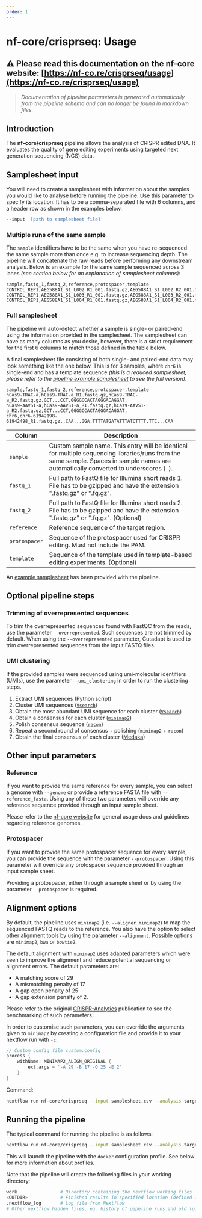 ```yaml
---
order: 1
---
```


# nf-core/crisprseq: Usage

## :warning: Please read this documentation on the nf-core website: [https://nf-co.re/crisprseq/usage](https://nf-co.re/crisprseq/usage)

> _Documentation of pipeline parameters is generated automatically from the pipeline schema and can no longer be found in markdown files._

## Introduction

The **nf-core/crisprseq** pipeline allows the analysis of CRISPR edited DNA. It evaluates the quality of gene editing experiments using targeted next generation sequencing (NGS) data.

## Samplesheet input

You will need to create a samplesheet with information about the samples you would like to analyse before running the pipeline. Use this parameter to specify its location. It has to be a comma-separated file with 6 columns, and a header row as shown in the examples below.

```bash
--input '[path to samplesheet file]'
```

### Multiple runs of the same sample

The `sample` identifiers have to be the same when you have re-sequenced the same sample more than once e.g. to increase sequencing depth. The pipeline will concatenate the raw reads before performing any downstream analysis. Below is an example for the same sample sequenced across 3 lanes _(see section below for an explanation of samplesheet columns)_:

```console
sample,fastq_1,fastq_2,reference,protospacer,template
CONTROL_REP1,AEG588A1_S1_L002_R1_001.fastq.gz,AEG588A1_S1_L002_R2_001.fastq.gz,GCT...CCT,GGGGCCACTAGGGACAGGAT,
CONTROL_REP1,AEG588A1_S1_L003_R1_001.fastq.gz,AEG588A1_S1_L003_R2_001.fastq.gz,GCT...CCT,GGGGCCACTAGGGACAGGAT,
CONTROL_REP1,AEG588A1_S1_L004_R1_001.fastq.gz,AEG588A1_S1_L004_R2_001.fastq.gz,GCT...CCT,GGGGCCACTAGGGACAGGAT,
```

### Full samplesheet

The pipeline will auto-detect whether a sample is single- or paired-end using the information provided in the samplesheet. The samplesheet can have as many columns as you desire, however, there is a strict requirement for the first 6 columns to match those defined in the table below.

A final samplesheet file consisting of both single- and paired-end data may look something like the one below. This is for 3 samples, where `chr6` is single-end and has a template sequence _(this is a reduced samplesheet, please refer to the [pipeline example samplesheet](https://raw.githubusercontent.com/nf-core/test-datasets/crisprseq/testdata-edition/samplesheet_test_full.csv) to see the full version)_.

```console
sample,fastq_1,fastq_2,reference,protospacer,template
hCas9-TRAC-a,hCas9-TRAC-a_R1.fastq.gz,hCas9-TRAC-a_R2.fastq.gz,GCT...CCT,GGGGCCACTAGGGACAGGAT,
hCas9-AAVS1-a,hCas9-AAVS1-a_R1.fastq.gz,hCas9-AAVS1-a_R2.fastq.gz,GCT...CCT,GGGGCCACTAGGGACAGGAT,
chr6,chr6-61942198-61942498_R1.fastq.gz,,CAA...GGA,TTTTATGATATTTATCTTTT,TTC...CAA
```

| Column        | Description                                                                                                                                                                            |
| ------------- | -------------------------------------------------------------------------------------------------------------------------------------------------------------------------------------- |
| `sample`      | Custom sample name. This entry will be identical for multiple sequencing libraries/runs from the same sample. Spaces in sample names are automatically converted to underscores (`_`). |
| `fastq_1`     | Full path to FastQ file for Illumina short reads 1. File has to be gzipped and have the extension ".fastq.gz" or ".fq.gz".                                                             |
| `fastq_2`     | Full path to FastQ file for Illumina short reads 2. File has to be gzipped and have the extension ".fastq.gz" or ".fq.gz". (Optional)                                                  |
| `reference`   | Reference sequence of the target region.                                                                                                                                               |
| `protospacer` | Sequence of the protospacer used for CRISPR editing. Must not include the PAM.                                                                                                         |
| `template`    | Sequence of the template used in template-based editing experiments. (Optional)                                                                                                        |

An [example samplesheet](https://github.com/nf-core/test-datasets/blob/crisprseq/testdata/samplesheet_test.csv) has been provided with the pipeline.

## Optional pipeline steps

### Trimming of overrepresented sequences

To trim the overrepresented sequences found with FastQC from the reads, use the parameter `--overrepresented`.
Such sequences are not trimmed by default.
When using the `--overrepresented` parameter, Cutadapt is used to trim overrepresented sequences from the input FASTQ files.

### UMI clustering

If the provided samples were sequenced using umi-molecular identifiers (UMIs), use the parameter `--umi_clustering` in order to run the clustering steps.

1. Extract UMI sequences (Python script)
2. Cluster UMI sequences ([`Vsearch`](https://github.com/torognes/vsearch))
3. Obtain the most abundant UMI sequence for each cluster ([`Vsearch`](https://github.com/torognes/vsearch))
4. Obtain a consensus for each cluster ([`minimap2`](https://github.com/lh3/minimap2))
5. Polish consensus sequence ([`racon`](https://github.com/lbcb-sci/racon))
6. Repeat a second round of consensus + polishing (`minimap2` + `racon`)
7. Obtain the final consensus of each cluster ([Medaka](https://nanoporetech.github.io/medaka/index.html))

## Other input parameters

### Reference

If you want to provide the same reference for every sample, you can select a genome with `--genome` or provide a reference FASTA file with `--reference_fasta`.
Using any of these two parameters will override any reference sequence provided through an input sample sheet.

Please refer to the [nf-core website](https://nf-co.re/usage/reference_genomes) for general usage docs and guidelines regarding reference genomes.

### Protospacer

If you want to provide the same protospacer sequence for every sample, you can provide the sequence with the parameter `--protospacer`.
Using this parameter will override any protospacer sequence provided through an input sample sheet.

Providing a protospacer, either through a sample sheet or by using the parameter `--protospacer` is required.

## Alignment options

By default, the pipeline uses `minimap2` (i.e. `--aligner minimap2`) to map the sequenced FASTQ reads to the reference.
You also have the option to select other alignment tools by using the parameter `--alignment`. Possible options are `minimap2`, `bwa` or `bowtie2`.

The default alignment with `minimap2` uses adapted parameters which were seen to improve the alignment and reduce potential sequencing or alignment errors.
The default parameters are:

- A matching score of 29
- A mismatching penalty of 17
- A gap open penalty of 25
- A gap extension penalty of 2.

Please refer to the original [CRISPR-Analytics](https://doi.org/10.1371/journal.pcbi.1011137) publication to see the benchmarking of such parameters.

In order to customise such parameters, you can override the arguments given to `minimap2` by creating a configuration file and provide it to your nextflow run with `-c`:

```groovy
// Custom config file custom.config
process {
    withName: MINIMAP2_ALIGN_ORIGINAL {
        ext.args = '-A 29 -B 17 -O 25 -E 2'
    }
}
```

Command:

```bash
nextflow run nf-core/crisprseq --input samplesheet.csv --analysis targeted --outdir <OUTDIR> -profile docker -c custom.config
```

## Running the pipeline

The typical command for running the pipeline is as follows:

```bash
nextflow run nf-core/crisprseq --input samplesheet.csv --analysis targeted --outdir <OUTDIR> -profile docker
```

This will launch the pipeline with the `docker` configuration profile. See below for more information about profiles.

Note that the pipeline will create the following files in your working directory:

```bash
work                # Directory containing the nextflow working files
<OUTDIR>            # Finished results in specified location (defined with --outdir)
.nextflow_log       # Log file from Nextflow
# Other nextflow hidden files, eg. history of pipeline runs and old logs.
```
